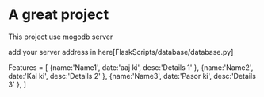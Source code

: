 # A great project


This project use mogodb server

add your server address in here[FlaskScripts/database/database.py]
 


Features = [
{name:'Name1',
date:'aaj ki',
desc:'Details 1'
},
{name:'Name2',
date:'Kal ki',
desc:'Details 2'
},
{name:'Name3',
date:'Pasor ki',
desc:'Details 3'
},
]
